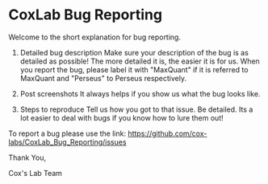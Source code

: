 # CoxLab Bug Reporting
Welcome to the short explanation for bug reporting.

1. Detailed bug description
Make sure your description of the bug is as detailed as possible! The more detailed it is, the easier it is for us. When you report the bug, please label it with "MaxQuant" if it is referred to MaxQuant and "Perseus" to Perseus respectively. 

2. Post screenshots
It always helps if you show us what the bug looks like.

3. Steps to reproduce
Tell us how you got to that issue. Be detailed. Its a lot easier to deal with bugs if you know how to lure them out!

To report a bug please use the link: https://github.com/cox-labs/CoxLab_Bug_Reporting/issues

Thank You,

Cox's Lab Team

